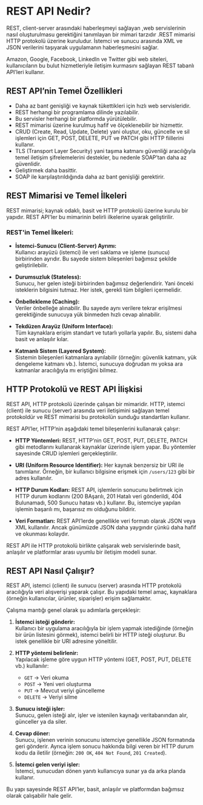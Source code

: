 # REST API Nedir?

REST, client-server arasındaki haberleşmeyi sağlayan ,web servislerinin nasıl oluşturulmasu gerektiğini tanımlayan bir mimari tarzıdır .REST mimarisi HTTP protokolü üzerine kuruludur. İstemci ve sunucu arasında XML ve JSON verilerini taşıyarak uygulamanın haberleşmesini sağlar.

Amazon, Google, Facebook, LinkedIn ve Twitter gibi web siteleri, kullanıcıların bu bulut hizmetleriyle iletişim kurmasını sağlayan REST tabanlı API’leri kullanır.


## REST API’nin Temel Özellikleri

- Daha az bant genişliği ve kaynak tükettikleri için hızlı web servisleridir.  
- REST herhangi bir programlama dilinde yazılabilir.  
- Bu servisler herhangi bir platformda yürütülebilir.  
- REST mimarisi üzerine kurulmuş hafif ve ölçeklenebilir bir hizmettir.  
- CRUD (Create, Read, Update, Delete) yani oluştur, oku, güncelle ve sil işlemleri için GET, POST, DELETE, PUT ve PATCH gibi HTTP fiillerini kullanır.  
- TLS (Transport Layer Security) yani taşıma katmanı güvenliği aracılığıyla temel iletişim şifrelemelerini destekler, bu nedenle SOAP’tan daha az güvenlidir.  
- Geliştirmek daha basittir.  
- SOAP ile karşılaştırıldığında daha az bant genişliği gerektirir.  

 ## REST Mimarisi ve Temel İlkeleri

REST mimarisi; kaynak odaklı, basit ve HTTP protokolü üzerine kurulu bir yapıdır. REST API'ler bu mimarinin belirli ilkelerine uyarak geliştirilir.

### REST'in Temel İlkeleri:

- **İstemci-Sunucu (Client-Server) Ayrımı:**  
  Kullanıcı arayüzü (istemci) ile veri saklama ve işleme (sunucu) birbirinden ayrıdır. Bu sayede sistem bileşenleri bağımsız şekilde geliştirilebilir.

- **Durumsuzluk (Stateless):**  
  Sunucu, her gelen isteği birbirinden bağımsız değerlendirir. Yani önceki isteklerin bilgisini tutmaz. Her istek, gerekli tüm bilgileri içermelidir.

- **Önbellekleme (Caching):**  
  Veriler önbelleğe alınabilir. Bu sayede aynı verilere tekrar erişilmesi gerektiğinde sunucuya yük binmeden hızlı cevap alınabilir.

- **Tekdüzen Arayüz (Uniform Interface):**  
  Tüm kaynaklara erişim standart ve tutarlı yollarla yapılır. Bu, sistemi daha basit ve anlaşılır kılar.

- **Katmanlı Sistem (Layered System):**  
  Sistemin bileşenleri katmanlara ayrılabilir (örneğin: güvenlik katmanı, yük dengeleme katmanı vb.). İstemci, sunucuya doğrudan mı yoksa ara katmanlar aracılığıyla mı eriştiğini bilmez.

## HTTP Protokolü ve REST API İlişkisi

REST API, HTTP protokolü üzerinde çalışan bir mimaridir. HTTP, istemci (client) ile sunucu (server) arasında veri iletişimini sağlayan temel protokoldür ve REST mimarisi bu protokolün sunduğu standartları kullanır.

REST API’ler, HTTP’nin aşağıdaki temel bileşenlerini kullanarak çalışır:

- **HTTP Yöntemleri:** REST, HTTP’nin GET, POST, PUT, DELETE, PATCH gibi metodlarını kullanarak kaynaklar üzerinde işlem yapar. Bu yöntemler sayesinde CRUD işlemleri gerçekleştirilir.

- **URI (Uniform Resource Identifier):** Her kaynak benzersiz bir URI ile tanımlanır. Örneğin, bir kullanıcı bilgisine erişmek için `/users/123` gibi bir adres kullanılır.

- **HTTP Durum Kodları:** REST API, işlemlerin sonucunu belirtmek için HTTP durum kodlarını (200 BAşarılı, 201 Hatalı veri gönderildi, 404 Bulunamadı, 500 Sunucu hatası vb.) kullanır. Bu, istemciye yapılan işlemin başarılı mı, başarısız mı olduğunu bildirir.

- **Veri Formatları:** REST API’lerde genellikle veri formatı olarak JSON veya XML kullanılır. Ancak günümüzde JSON daha yaygındır çünkü daha hafif ve okunması kolaydır.

REST API ile HTTP protokolü birlikte çalışarak web servislerinde basit, anlaşılır ve platformlar arası uyumlu bir iletişim modeli sunar.

## REST API Nasıl Çalışır?

REST API, istemci (client) ile sunucu (server) arasında HTTP protokolü aracılığıyla veri alışverişi yaparak çalışır. Bu yapıdaki temel amaç, kaynaklara (örneğin kullanıcılar, ürünler, siparişler) erişim sağlamaktır.

Çalışma mantığı genel olarak şu adımlarla gerçekleşir:

1. **İstemci isteği gönderir:**  
   Kullanıcı bir uygulama aracılığıyla bir işlem yapmak istediğinde (örneğin bir ürün listesini görmek), istemci belirli bir HTTP isteği oluşturur. Bu istek genellikle bir URI adresine yöneltilir.

2. **HTTP yöntemi belirlenir:**  
   Yapılacak işleme göre uygun HTTP yöntemi (GET, POST, PUT, DELETE vb.) kullanılır:
   - `GET` → Veri okuma  
   - `POST` → Yeni veri oluşturma  
   - `PUT` → Mevcut veriyi güncelleme  
   - `DELETE` → Veriyi silme  

3. **Sunucu isteği işler:**  
   Sunucu, gelen isteği alır, işler ve istenilen kaynağı veritabanından alır, günceller ya da siler.

4. **Cevap döner:**  
   Sunucu, işlenen verinin sonucunu istemciye genellikle JSON formatında geri gönderir. Ayrıca işlem sonucu hakkında bilgi veren bir HTTP durum kodu da iletilir (örneğin: `200 OK`, `404 Not Found`, `201 Created`).

5. **İstemci gelen veriyi işler:**  
   İstemci, sunucudan dönen yanıtı kullanıcıya sunar ya da arka planda kullanır.

Bu yapı sayesinde REST API’ler, basit, anlaşılır ve platformdan bağımsız olarak çalışabilir hale gelir.







